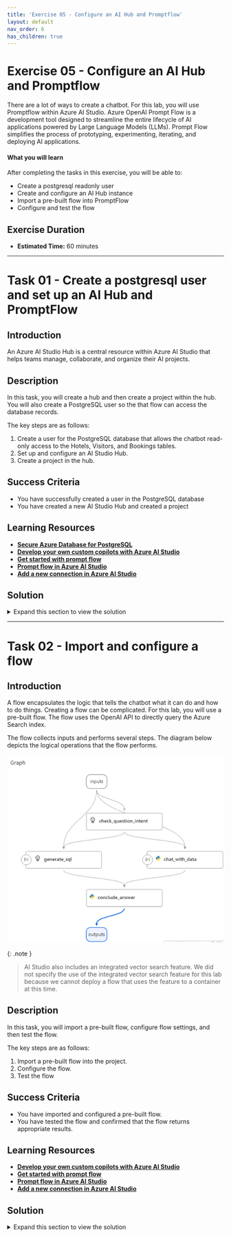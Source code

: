 ```yaml
---
title: 'Exercise 05 - Configure an AI Hub and Promptflow'
layout: default
nav_order: 6
has_children: true
---
```



# Exercise 05 - Configure an AI Hub and Promptflow

There are a lot of ways to create a chatbot. For this lab, you will use Promptflow within Azure AI Studio. Azure OpenAI Prompt Flow is a development tool designed to streamline the entire lifecycle of AI applications powered by Large Language Models (LLMs). Prompt Flow simplifies the process of prototyping, experimenting, iterating, and deploying AI applications.

#### **What you will learn**

After completing the tasks in this exercise, you will be able to:

- Create a postgresql readonly user
- Create and configure an AI Hub instance
- Import a pre-built flow into PromptFlow
- Configure and test the flow

## Exercise Duration

* **Estimated Time:** 60 minutes

---

# Task 01 - Create a postgresql user and set up an AI Hub and PromptFlow

<!--- Estimated time: 20 minutes---> 

## Introduction

An Azure AI Studio Hub is a central resource within Azure AI Studio that helps teams manage, collaborate, and organize their AI projects. 

## Description

In this task, you will create a hub and then create a project within the hub. You will also create a PostgreSQL user so the that flow can access the database records.

The key steps are as follows:

1. Create a user for the PostgreSQL database that allows the chatbot read-only access to the Hotels, Visitors, and Bookings tables.
1. Set up and configure an AI Studio Hub.
1. Create a project in the hub.


## Success Criteria

- You have successfully created a user in the PostgreSQL database
- You have created a new AI Studio Hub and created a project

## Learning Resources

- [**Secure Azure Database for PostgreSQL**](https://learn.microsoft.com/en-us/training/modules/secure-azure-database-for-postgresql/)
- [**Develop your own custom copilots with Azure AI Studio**](https://learn.microsoft.com/en-us/training/paths/create-custom-copilots-ai-studio/)
- [**Get started with prompt flow**](https://learn.microsoft.com/en-us/training/modules/get-started-prompt-flow-ai-studio/)
- [**Prompt flow in Azure AI Studio**](https://learn.microsoft.com/en-us/azure/ai-studio/how-to/prompt-flow)
- [**Add a new connection in Azure AI Studio**](https://learn.microsoft.com/en-us/azure/ai-studio/how-to/connections-add)

## Solution

<details markdown="block">
<summary>Expand this section to view the solution</summary>

1. Open a browser window and go to [**Azure portal**](https://portal.azure.com).

1. Search for and select the PostgreSQL database that you created in a previous exercise.

    ![hlodbtra.png](../../media/hlodbtra.png)

1. On the menu bar for the database server, select **Cloud Shell** and then select **Bash** in the Clous Shell pane.

    ![gpk0nqqq.png](../../media/gpk0nqqq.png)

1. Select your subscription from the dropdown list and then select **Apply**.

1. Replace the value for *POSTGRESQL_SERVERNAME* with the Server name that appears in the Overview section for your database server. Then, enter the following commands at the Cloud Shell prompt. These commands connect to the database.

    ```
    export PGHOST="POSTGRESQL_SERVERNAME"
    export PGUSER="contosoadmin"
    export PGPORT="5432"
    export PGDATABASE="pycontosohotel"
    export PGPASSWORD="1234ABcd!"
    psql
    ```

1. Enter the following SQL statement at the Cloud Shell prompt. This statement creates a read-only user for the Promptflow chatbot:
    
    ```
    CREATE USER promptflow WITH PASSWORD '1234ABCD!';
    ```

1. Enter the following SQL statementz at the Cloud Shell prompt. These statements grant the user access to the database tables.
    
    ```
    GRANT SELECT ON TABLE hotels TO promptflow;
    GRANT SELECT ON TABLE bookings TO promptflow;
    GRANT SELECT ON TABLE visitors TO promptflow;
    GRANT EXECUTE ON FUNCTION getroomsusagewithintimespan TO promptflow;
    ```

    ![qq3r508d.png](../../media/qq3r508d.png)

1. Return to Visual Studio Code. Enter the following command at the Terminal window prompt. This command creates a unique name for an AI Hub.

    ```
    $AI_HUB_NAME="ai-hub$(Get-Random -Minimum 100000 -Maximum 999999)"
    Write-Host -ForegroundColor Green  "AI Hub name is: " $AI_HUB_NAME

    ```

    ![azenz3uq.png](../../media/azenz3uq.png)

	{: .note }
	> Record the name of the AI Hub. You will use the name later in this task.

1. Open a browser window and go to **https://ai.azure.com/**.

1. On the Azure AI Studio home page, select **Sign in**. 

    ![w8nl61zo.png](../../media/w8nl61zo.png)

1. If prompted, enter your credentials to sign into Azure AI Studio:

1. In the left navigation pane, in the Management section, select **All Resources**.

1. On the page that displays, select **+New hub**.

    ![yrjv147m.png](../../media/yrjv147m.png)


1. Configure the hub by using the values in the following table. Leave all other settings at their default values. Wait for the validation to complete and then select **Next**.

    | Setting | Value |
    |:---------|:---------|
    | Hub name   | Use the AI Hub name that you recorded in step 8 of this task.  |
    | Subscription  | Use the subscription where you deployed all other resources.|
    | Resource group | **ContosoHotel** |
    | Location |Enter the location for the region where you deployed all other resources**|
    | Connect Azure AI Services or OpenAI | Select the name for the OpenAI service instance that you deployed |

    ![0bj6saco.png](../../media/0bj6saco.png)
    
1. On the Review and finish page, select **Create**. 

    ![s5j5umv2.png](../../media/s5j5umv2.png)

1. Wait until the new AI hub, storage account, and key vault are created.

    ![y7yaln2q.png](../../media/y7yaln2q.png)

	{: .warning }
	> While the resources are being provisioned, take a screenshot of the page that displays. You will need to enter the AI Hub name and the Storage account name later in this task.

1. Open a browser window and go to [**Azure portal**](https://portal.azure.com).

1. In the Search field at the top of the home page, enter **Resource groups** and then select **ContosoHotel**.

1. Filter the list of resources by using the **Type** column. You should see two storage accounts. The first is the storage account that you created earlier in the lab. The other was created by the AI Hub. Select this storage account.

	{: .note }
	> The name for the newly created storage account will start with **st**. You can also use the screenshot you captured in Step 16 to identify the storage account name to use here.

1. In the left navigation pane for the storage account, select **Access Control (IAM)**.

1. On the Access Control (IAM) page, on the Grant access to this resource tile, select **Add role assignment**.

    ![pt0jgle5.png](../../media/pt0jgle5.png)

1. In the search field, enter **Storage Blob Data Owner** and then select **Storage Blob Data Owner** from the list of search results. Select **Next**.

    ![26h4260w.png](../../media/26h4260w.png)

1. On the Add role assignment page, select **+Select members**.

1. In the Select members pane, search for and select your user name.

1. Select **Select** to close the Select members pane. Then, select **Review + assign** twice.

1. On the Access Control (IAM) page, on the Grant access to this resource tile, select **Add role assignment** to add a second role assignment.

1. In the search field, enter **Storage Blob Data Reader** and then select **Storage Blob Data Reader** from the list of search results. Select **Next**.

    ![xo38uaxm.png](../../media/xo38uaxm.png)

1. On the Add role assignment page, select **+Select members**.

1. In the Select members pane, search for and select the name for the AI Hub that you created in Step 8 of this task.

1. Select **Select** to close the Select members pane. Then, select **Review + assign** twice.

</details>

---

# Task 02 - Import and configure a flow

<!--- Estimated time: 40 minutes---> 

## Introduction

A flow encapsulates the logic that tells the chatbot what it can do and how to do things. Creating a flow can be complicated. For this lab, you will use a pre-built flow. The flow uses the OpenAI API to directly query the Azure Search index. 

The flow collects inputs and performs several steps. The diagram below depicts the logical operations that the flow performs.

![n9s08385.png](../../media/n9s08385.png)

{: .note }
> AI Studio also includes an integrated vector search feature. We did not specify the use of the integrated vector search feature for this lab because we cannot deploy a flow that uses the feature to a container at this time.

## Description

In this task, you will import a pre-built flow, configure flow settings, and then test the flow.

The key steps are as follows:

1. Import a pre-built flow into the project.
1. Configure the flow.
1. Test the flow


## Success Criteria

- You have imported and configured a pre-built flow.
- You have tested the flow and confirmed that the flow returns appropriate results.

## Learning Resources

- [**Develop your own custom copilots with Azure AI Studio**](https://learn.microsoft.com/en-us/training/paths/create-custom-copilots-ai-studio/)
- [**Get started with prompt flow**](https://learn.microsoft.com/en-us/training/modules/get-started-prompt-flow-ai-studio/)
- [**Prompt flow in Azure AI Studio**](https://learn.microsoft.com/en-us/azure/ai-studio/how-to/prompt-flow)
- [**Add a new connection in Azure AI Studio**](https://learn.microsoft.com/en-us/azure/ai-studio/how-to/connections-add)

## Solution

<details markdown="block">
<summary>Expand this section to view the solution</summary>

1. Return to the Azure AI Studio browser window. 

	{: .note }
	> If you closed the window, go to [**Azure AI Studio**](ai.azure.com).

1. In the left navigation pane for the hub, select **Hub Overview**.

1. On the Overview page for the hub, locate the Projects section and select **+ New project**.

1. In the Project name field, enter **contosopf** and then select **Create a project**. Wait for the project to be created.

    ![7sngbnny.png](../../media/7sngbnny.png)

1. In the left navigation pane for the project page, in the Tools section, select **Prompt flow**.

    ![u25i702l.png](../../media/u25i702l.png)

1. On the *Create, iterate, and debug your orchestration flows* page, select **+Create**.

1. On the *Create a new flow* page, in the Upload from local section, select **Upload**.

    ![j8eqlo0o.png](../../media/j8eqlo0o.png)

1. On the *Upload from local* page, select **Zip file** and then select **Browse**. Go to the Downloads\AssetsRepo\Assets folder.

	{: .note }
	> You created this folder in Exercise 04 Task 01 when you cloned the GitHub repository to acquire the hotel brochures.

1. Select **chatflow-oai-datasources.zip** and then select **Open**. 

1. Select **Upload** to import the zip file into the project. 

	{: .warning }
	> It may take several minutes to upload the flow. If you receive the below error, give it a few minutes and try again.

    ![i90n1xi1.jpg](../../media/i90n1xi1.jpg)

1. In the middle pane for the flow, you will see one flow for each of the four logical steps in the flow. Review the information in each tile. This will help you understand how the flow functions.

1. Open a new browser window and go to [**Azure portal**](https://portal.azure.com).

1. Search for and select the PostgreSQL database that you created in a previous exercise.

    ![hlodbtra.png](../../media/hlodbtra.png)

1. In the Overview section for the database, copy the value for Server name. You will past the value into a field in Step 18 of this task.

1. In the left navigation pane for the flow, select **Settings** and then select **+ New connection**.

    ![zpzeywmf.png](../../media/zpzeywmf.png)

1. On the *Add a connection to external assets* page, select **Custom keys**.

    ![b701wgpu.png](../../media/b701wgpu.png)

1. Select **+ Add key value pairs**.

1. Enter the following information. 

    | Field | Value |
    |:---------|:---------|
    | Custom keys      | **hostname**   |
    | Value   | Use the server name you copied in Step 14 of this lab|

1. Select **+ Add key value pairs**.

1. Enter the following information. 

    | Field | Value |
    |:---------|:---------|
    | Custom keys      | **user**   |
    | Value   | **promptflow**|

1. Select **+ Add key value pairs**.

1. Enter the following information. 

    | Field | Value |
    |:---------|:---------|
    | Custom keys      | **port**   |
    | Value   | **5432**|

1. Select **+ Add key value pairs**.

1. Enter the following information. 

    | Field | Value |
    |:---------|:---------|
    | Custom keys      | **database**   |
    | Value   | **pycontosohotel**|

1. Select **+ Add key value pairs**.

1. Enter the following information. 

    | Field | Value |
    |:---------|:---------|
    | Custom keys      | **passwd**   |
    | Value   | **1234ABCD!**|
    | Is Secret| Selected|

1. In the Connection name field, enter **postgresql** and then select **Add connection**. Wait while the connection is created. The connection should resemble the following screenshot:

    ![435pbqb5.png](../../media/435pbqb5.png)

1. In the left navigation pane for the flow, in the Tools section, select **Prompt flow** and then select the prompt flow that you created.

1. Locate the *check_question_intent* tile. In the Connection field, select the connection that displays.

    ![yk3o4cnl.png](../../media/yk3o4cnl.png)

1. Repeat the process of selecting a connection for each of the following tiles:

    - chat_with_data
    - generate_sql
    - conclude_answer

1. Select **Start compute session**. This allows you to run and test the chatbot.

1. Select **Chat** to test the flow. 

1. Enter **Where can I ski?** in the chat prompt and press the **Enter** key. Wait for a response. Your results should resemble the following:

    ![0i58d1im.png](../../media/0i58d1im.png)
    
    ![kjpn148g.png](../../media/kjpn148g.png).

1. Start a new converstion and enter **How many free rooms do hotels in Switzerland have grouped by hotel on 2024-10-10?**. Your results should resemble the following:

    ![d4vy2plk.png](../../media/d4vy2plk.png)
    
    ![is89pwm5.png](../../media/is89pwm5.png)

</details>
